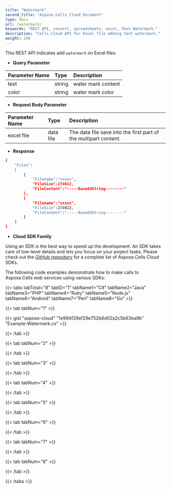 ```yaml
---
title: "Watermark"
second_title: "Aspose.Cells Cloud Document"
type: docs
url: /watermark/
keywords: "REST API, convert, spreadsheets, excel, Text Watermark."
description: "Cells.Cloud API for Excel file adding text watermark."
weight: 100
---
```


This REST API indicates add  `watermark` on Excel files.

- **Query Parameter**

|Parameter Name|Type|Description|
| :- | :- | :- |
| text | string |  water mark content |
| color | string | water mark color |


- **Request Body Parameter**

|Parameter Name|Type|Description|
| :- | :- | :- |
|excel file|data file | The data file save into the first part of the multipart content.|

- **Response**

```bash
{
    "Files":
    [
        { 
            "Filename":"xxxxx",
            "FileSize":274022,
            "FileContent":"-----Base64String--------"
        },
        { 
            "Filename":"xxxxx",
            "FileSize":274022,
            "FileContent":"-----Base64String--------"
        }
    ]
}
```

- **Cloud SDK Family**

Using an SDK is the best way to speed up the development. An SDK takes care of low-level details and lets you focus on your project tasks. Please check out the [GitHub repository](https://github.com/aspose-cells-cloud) for a complete list of Aspose.Cells Cloud SDKs.

The following code examples demonstrate how to make calls to Aspose.Cells web services using various SDKs:


{{< tabs tabTotal="8" tabID="1" tabName1="C#" tabName2="Java" tabName3="PHP" tabName4="Ruby" tabName5="Node.js" tabName6="Android" tabName7="Perl" tabName8="Go" >}}

{{< tab tabNum="1" >}}

{{< gist "aspose-cloud" "1e994f29ef29e752b6d02a2c5b63ea9b" "Example-Watermark.cs" >}}

{{< /tab >}}

{{< tab tabNum="2" >}}


{{< /tab >}}

{{< tab tabNum="3" >}}


{{< /tab >}}

{{< tab tabNum="4" >}}


{{< /tab >}}

{{< tab tabNum="5" >}}


{{< /tab >}}

{{< tab tabNum="6" >}}


{{< /tab >}}

{{< tab tabNum="7" >}}


{{< /tab >}}

{{< tab tabNum="8" >}}


{{< /tab >}}

{{< /tabs >}}
